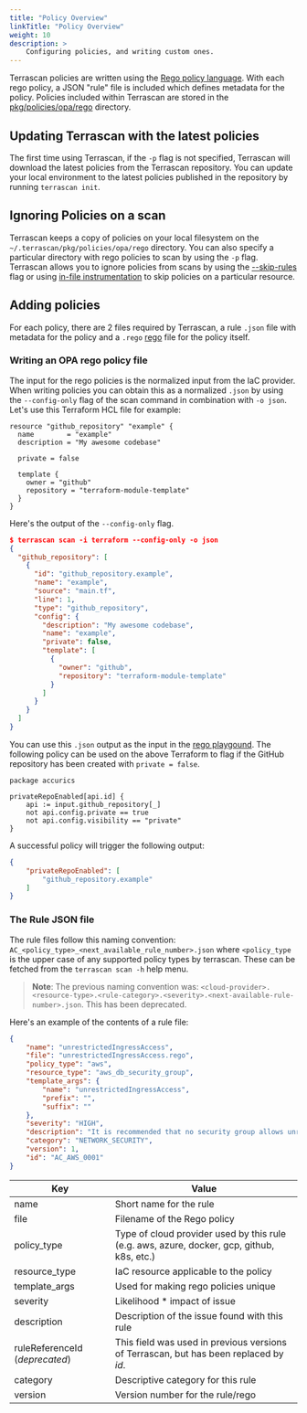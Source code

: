 ```yaml
---
title: "Policy Overview"
linkTitle: "Policy Overview"
weight: 10
description: >
    Configuring policies, and writing custom ones.
---
```


Terrascan policies are written using the [Rego policy language](https://www.openpolicyagent.org/docs/latest/policy-language/). With each rego policy, a JSON "rule" file is included which defines metadata for the policy. Policies included within Terrascan are stored in the [pkg/policies/opa/rego](https://github.com/accurics/terrascan/tree/master/pkg/policies/opa/rego) directory.

## Updating Terrascan with the latest policies

The first time using Terrascan, if the `-p` flag is not specified, Terrascan will download the latest policies from the Terrascan repository. You can update your local environment to the latest policies published in the repository by running `terrascan init`.

## Ignoring Policies on a scan

Terrascan keeps a copy of policies on your local filesystem on the `~/.terrascan/pkg/policies/opa/rego` directory. You can also specify a particular directory with rego policies to scan by using the `-p` flag. Terrascan allows you to ignore policies from scans by using the [--skip-rules](../usage/command_line_mode/#list-of-options-for-scan-command) flag or using [in-file instrumentation](../usage/in-file_instrumentation/) to skip policies on a particular resource.

## Adding policies

For each policy, there are 2 files required by Terrascan, a rule `.json` file with metadata for the policy and a `.rego` [rego](https://www.openpolicyagent.org/docs/latest/policy-language/) file for the policy itself.

### Writing an OPA rego policy file
The input for the rego policies is the normalized input from the IaC provider. When writing policies you can obtain this as a normalized `.json` by using the `--config-only` flag of the scan command in combination with `-o json`. Let's use this Terraform HCL file for example:

``` hcl
resource "github_repository" "example" {
  name        = "example"
  description = "My awesome codebase"

  private = false

  template {
    owner = "github"
    repository = "terraform-module-template"
  }
}
```

Here's the output of the `--config-only` flag.

``` json
$ terrascan scan -i terraform --config-only -o json
{
  "github_repository": [
    {
      "id": "github_repository.example",
      "name": "example",
      "source": "main.tf",
      "line": 1,
      "type": "github_repository",
      "config": {
        "description": "My awesome codebase",
        "name": "example",
        "private": false,
        "template": [
          {
            "owner": "github",
            "repository": "terraform-module-template"
          }
        ]
      }
    }
  ]
}
```


You can use this `.json` output as the input in the [rego playgound](https://play.openpolicyagent.org/). The following policy can be used on the above Terraform to flag if the GitHub repository has been created with `private = false`.

```
package accurics

privateRepoEnabled[api.id] {
    api := input.github_repository[_]
    not api.config.private == true
    not api.config.visibility == "private"
}
```

A successful policy will trigger the following output:

``` json
{
    "privateRepoEnabled": [
        "github_repository.example"
    ]
}
```

### The Rule JSON file

The rule files follow this naming convention: `AC_<policy_type>_<next_available_rule_number>.json` where `<policy_type` is the upper case of any supported policy types by terrascan. These can be fetched from the `terrascan scan -h` help menu.

>**Note**: The previous naming convention was: `<cloud-provider>.<resource-type>.<rule-category>.<severity>.<next-available-rule-number>.json`. This has been deprecated.

Here's an example of the contents of a rule file:

``` json
{
	"name": "unrestrictedIngressAccess",
	"file": "unrestrictedIngressAccess.rego",
	"policy_type": "aws",
	"resource_type": "aws_db_security_group",
	"template_args": {
		"name": "unrestrictedIngressAccess",
		"prefix": "",
		"suffix": ""
	},
	"severity": "HIGH",
	"description": "It is recommended that no security group allows unrestricted ingress access",
	"category": "NETWORK_SECURITY",
	"version": 1,
	"id": "AC_AWS_0001"
}
```

| Key                  | Value                                         |
| -------------------- | --------------------------------------------- |
| name                 | Short name for the rule                       |
| file                 | Filename of the Rego policy                  |
| policy_type          | Type of cloud provider used by this rule (e.g. aws, azure, docker, gcp, github, k8s, etc.) |
| resource_type        | IaC resource applicable to the policy         |
| template_args        | Used for making rego policies unique          |
| severity             | Likelihood * impact of issue                  |
| description          | Description of the issue found with this rule |
| ruleReferenceId (*deprecated*) | This field was used in previous versions of Terrascan, but has been replaced by *id*. |
| category            | Descriptive category for this rule             |
| version             | Version number for the rule/rego               |
